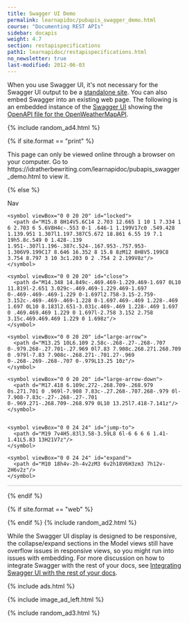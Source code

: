 ```yaml
---
title: Swagger UI Demo
permalink: learnapidoc/pubapis_swagger_demo.html
course: "Documenting REST APIs"
sidebar: docapis
weight: 4.7
section: restapispecifications
path1: learnapidoc/restapispecifications.html
no_newsletter: true
last-modified: 2012-06-03
---
```


<p>When you use Swagger UI, it's not necessary for the Swagger UI output to be a <a href="https://idratherbewriting.com/learnapidoc/assets/files/swagger">standalone site</a>. You can also embed Swagger into an existing web page. The following is an embedded instance of the <a href="https://github.com/swagger-api/swagger-ui">Swagger UI</a> showing the <a href="https://idratherbewriting.com/docs/openapi_spec_and_generated_ref_docs/openapi_openweathermap.yml">OpenAPI file for the OpenWeatherMapAPI</a>.</p>

{% include random_ad4.html %}

{% if site.format == "print" %}
<p>This page can only be viewed online through a browser on your computer. Go to https://idratherbewriting.com/learnapidoc/pubapis_swagger_demo.html to view it.</p>
{% else %}

<p><a id="tg-sb-link" href="#"><i id="tg-sb-icon" class="fa fa-toggle-on"></i> Nav</a></p>

<link rel="stylesheet" type="text/css" href="assets/css/swagger-ui.css" >
<style>
  html
  {
    box-sizing: border-box;
    overflow: -moz-scrollbars-vertical;
    overflow-y: scroll;
  }
  *,
  *:before,
  *:after
  {
    box-sizing: inherit;
  }

  body {
    margin:0;
    background: #fafafa;
  }
</style>

<svg xmlns="http://www.w3.org/2000/svg" xmlns:xlink="http://www.w3.org/1999/xlink" style="position:absolute;width:0;height:0">
  <defs>
    <symbol viewBox="0 0 20 20" id="unlocked">
          <path d="M15.8 8H14V5.6C14 2.703 12.665 1 10 1 7.334 1 6 2.703 6 5.6V6h2v-.801C8 3.754 8.797 3 10 3c1.203 0 2 .754 2 2.199V8H4c-.553 0-1 .646-1 1.199V17c0 .549.428 1.139.951 1.307l1.197.387C5.672 18.861 6.55 19 7.1 19h5.8c.549 0 1.428-.139 1.951-.307l1.196-.387c.524-.167.953-.757.953-1.306V9.199C17 8.646 16.352 8 15.8 8z"></path>
    </symbol>

    <symbol viewBox="0 0 20 20" id="locked">
      <path d="M15.8 8H14V5.6C14 2.703 12.665 1 10 1 7.334 1 6 2.703 6 5.6V8H4c-.553 0-1 .646-1 1.199V17c0 .549.428 1.139.951 1.307l1.197.387C5.672 18.861 6.55 19 7.1 19h5.8c.549 0 1.428-.139 1.951-.307l1.196-.387c.524-.167.953-.757.953-1.306V9.199C17 8.646 16.352 8 15.8 8zM12 8H8V5.199C8 3.754 8.797 3 10 3c1.203 0 2 .754 2 2.199V8z"/>
    </symbol>

    <symbol viewBox="0 0 20 20" id="close">
      <path d="M14.348 14.849c-.469.469-1.229.469-1.697 0L10 11.819l-2.651 3.029c-.469.469-1.229.469-1.697 0-.469-.469-.469-1.229 0-1.697l2.758-3.15-2.759-3.152c-.469-.469-.469-1.228 0-1.697.469-.469 1.228-.469 1.697 0L10 8.183l2.651-3.031c.469-.469 1.228-.469 1.697 0 .469.469.469 1.229 0 1.697l-2.758 3.152 2.758 3.15c.469.469.469 1.229 0 1.698z"/>
    </symbol>

    <symbol viewBox="0 0 20 20" id="large-arrow">
      <path d="M13.25 10L6.109 2.58c-.268-.27-.268-.707 0-.979.268-.27.701-.27.969 0l7.83 7.908c.268.271.268.709 0 .979l-7.83 7.908c-.268.271-.701.27-.969 0-.268-.269-.268-.707 0-.979L13.25 10z"/>
    </symbol>

    <symbol viewBox="0 0 20 20" id="large-arrow-down">
      <path d="M17.418 6.109c.272-.268.709-.268.979 0s.271.701 0 .969l-7.908 7.83c-.27.268-.707.268-.979 0l-7.908-7.83c-.27-.268-.27-.701 0-.969.271-.268.709-.268.979 0L10 13.25l7.418-7.141z"/>
    </symbol>


    <symbol viewBox="0 0 24 24" id="jump-to">
      <path d="M19 7v4H5.83l3.58-3.59L8 6l-6 6 6 6 1.41-1.41L5.83 13H21V7z"/>
    </symbol>

    <symbol viewBox="0 0 24 24" id="expand">
      <path d="M10 18h4v-2h-4v2zM3 6v2h18V6H3zm3 7h12v-2H6v2z"/>
    </symbol>

  </defs>
</svg>

<div id="swagger-ui"></div>

<script src="{{ "assets/files/swagger/swagger-ui-bundle.js" }}"> </script>
<script src="{{ "assets/files/swagger/swagger-ui-standalone-preset.js" }}"> </script>
<script>
window.onload = function() {

  // Build a system
  const ui = SwaggerUIBundle({
    url: "https://idratherbewriting.com/docs/openapi_spec_and_generated_ref_docs/openapi_openweathermap.yml",
    // url: "http://petstore.swagger.io/v2/swagger.json",
    dom_id: '#swagger-ui',
    defaultModelsExpandDepth: -1,
    docExpansion: "full",
    deepLinking: true,
    presets: [
      SwaggerUIBundle.presets.apis,
      SwaggerUIStandalonePreset
    ],
    plugins: [
      SwaggerUIBundle.plugins.DownloadUrl
    ],
    layout: "StandaloneLayout"
  })

  window.ui = ui
}
</script>

<style>

.swagger-ui .info .title small pre {
	padding: 1px;
	background-color: #444;
}

.swagger-ui .info .title small {
    font-size: 10px;
    position: relative;
    top: -5px;
    display: inline-block;
    margin: 0 0 0 5px;
    padding: 4px;
    vertical-align: super;
    border-radius: 57px !important;
    background: #89bf04 !important;
}
.swagger-ui .info .title small pre.version {
    background-color: #89bf04;
    border: 0px;
  }
.swagger-ui pre.version {
      padding: 0px;
      max-width: 60px;
      border: 0px;
  }
.swagger-ui .info .title small pre {
      padding:0px;
  }

.swagger-ui .info .title small {
      background-color: rgb(137, 191, 4);
  }
  .swagger-ui table th, .swagger-ui table td {
      padding: 10px !important;
  }

  .swagger-ui table th {
    color: white;
    font-size:16px;
}

.swagger-ui .col_header {
    color: white !important;
}

div#swagger-ui {
    border: 1px solid #dedede;
}


.swagger-ui .info .title small pre {
	padding: 1px;
	background-color: #444;
}

.swagger-ui .info .title small {
    font-size: 10px;
    position: relative;
    top: -5px;
    display: inline-block;
    margin: 0 0 0 5px;
    padding: 4px;
    vertical-align: super;
    border-radius: 57px !important;
    background: #89bf04 !important;
}

.swagger-ui .info .title small pre.version {
    background-color: #89bf04;
  }
.swagger-ui li.tabitem {
    list-style: none !important;
}

.swagger-ui .response-col_description__inner p {
  color: white;
  font-style: normal;
  font-size: 12px;
}

.swagger-ui pre.version {
    padding: 0px;

}

.swagger-ui .info .title small pre {
    padding:0px;
}


.swagger-ui .info .title small {
    background-color: rgb(137, 191, 4);
}

.swagger-ui a.tablinks {
    margin-right: 20px;
}

.swagger-ui td.col.response-col_status {
    padding: 10px !important;
}

.swagger-ui .opblock .opblock-section-header h4 {
  font-size: 18px !important;
  font-weight: bold;
  padding: 0px;
}

.swagger-ui td.col, .swagger-ui td.col.col_header.response-col_description {
    padding: 10px;
}

.swagger-ui h4.opblock-title_normal {
    font-size: 16px;
    font-style: italic;
}

.swagger-ui h4.opblock-title_normal[id] {
    padding-bottom: 15px;
    font-style: italic;
  }


.swagger-ui {
  border: 1px solid #dedede;
}

.swagger-ui select {
    font-weight: normal !important;
    font-family: monospace;
}

.swagger-ui table {
  table-layout: auto !important;
}

.swagger-ui .scheme-container {
  padding: 0px 0px 15px 0px;
}

.swagger-ui .renderedMarkdown p {
    font-size: 14px;
}

.swagger-ui tr.response p {
  font-style: italic;
}

.swagger-ui table.model tbody tr td {
  padding: 1em !important;
}

.response-content-type.controls-accept-header small code {
    font-size: 12px;
  }

.swagger-ui .opblock-summary-path a.nostyle {
    font-family: monospace;
}


.swagger-ui .info {
  /* margin: -25px 0px !important; */
}

.swagger-ui .main span.url {
    display: none;
}

.swagger-ui span.opblock-summary-path a.nostyle {
    font-family: Monospace !important;
    size: 16px;
}

.swagger-ui .opblock-description-wrapper, .swagger-ui .opblock-external-docs-wrapper, .swagger-ui .opblock-title_normal {
    padding: 15px 20px 5px 20px;
}
.swagger-ui h1[id], .swagger-ui h2[id], .swagger-ui h3[id], .swagger-ui h4[id], .swagger-ui h5[id] {
    margin: 0px;
    padding: 0px;
}

.swagger-ui pre {
    font-family: Monaco, Monospace !important;
    font-size: 11px;
  }

h6, h6 code.highlighter-rouge {
    font-size: 16px;
}

.swagger-ui .responses-inner h4, .swagger-ui .responses-inner h5 {
  font-size: 16px;
}

.swagger-ui code {
    font-size: 12px;
}


/* disable the try it out buttons

button.btn.try-out__btn {
    display: none;
}
*/
</style>

{% endif %}

<style>
.navToggle {
  display: none !important;
}
.expand {
  width: 100%;
  margin-left: 10%;
  margin-right: 10%;
}
#tg-sb-link:hover, #tg-sb-link:active, #tg-sb-link {
  text-decoration: none !important;
}
</style>

{% if site.format == "web" %}
<script>
        $(document).ready(function() {
            $("#tg-sb-link").click(function() {
                $("#sidebar").toggleClass('navToggle');
                $(".container").toggleClass('expand');
                $("#tg-sb-icon").toggleClass('fa-toggle-on');
                $("#tg-sb-icon").toggleClass('fa-toggle-off');
            });
        });
</script>
{% endif %}
{% include random_ad2.html %}

<p class="note">While the Swagger UI display is designed to be responsive, the collapse/expand sections in the Model views still have overflow issues in responsive views, so you might run into issues with embedding. For more discussion on how to integrate Swagger with the rest of your docs, see <a href="pubapis_combine_swagger_and_guide.html">Integrating Swagger UI with the rest of your docs</a>.</p>

{% include ads.html %}

{% include image_ad_left.html %}

{% include random_ad3.html %}
